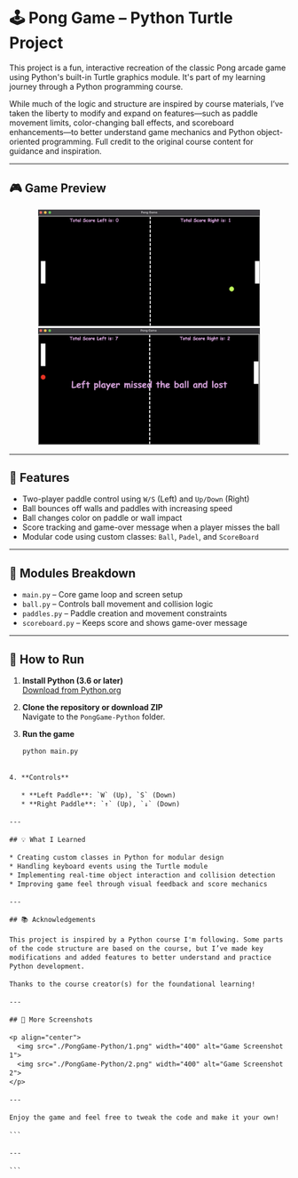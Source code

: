 # 🕹️ Pong Game – Python Turtle Project

This project is a fun, interactive recreation of the classic Pong arcade game using Python's built-in Turtle graphics module. It's part of my learning journey through a Python programming course.

While much of the logic and structure are inspired by course materials, I’ve taken the liberty to modify and expand on features—such as paddle movement limits, color-changing ball effects, and scoreboard enhancements—to better understand game mechanics and Python object-oriented programming. Full credit to the original course content for guidance and inspiration.

---

## 🎮 Game Preview

<p align="center">
  <img src="./PongGame-Python/1.png" width="400" alt="Pong Game Screenshot 1">
  <img src="./PongGame-Python/2.png" width="400" alt="Pong Game Screenshot 2">
</p>

---

## 🧠 Features

- Two-player paddle control using `W/S` (Left) and `Up/Down` (Right)
- Ball bounces off walls and paddles with increasing speed
- Ball changes color on paddle or wall impact
- Score tracking and game-over message when a player misses the ball
- Modular code using custom classes: `Ball`, `Padel`, and `ScoreBoard`

---

## 🧩 Modules Breakdown

- `main.py` – Core game loop and screen setup
- `ball.py` – Controls ball movement and collision logic
- `paddles.py` – Paddle creation and movement constraints
- `scoreboard.py` – Keeps score and shows game-over message

---

## 🚀 How to Run

1. **Install Python (3.6 or later)**  
   [Download from Python.org](https://www.python.org/downloads/)

2. **Clone the repository or download ZIP**  
   Navigate to the `PongGame-Python` folder.

3. **Run the game**
   ```bash
   python main.py
````

4. **Controls**

   * **Left Paddle**: `W` (Up), `S` (Down)
   * **Right Paddle**: `↑` (Up), `↓` (Down)

---

## 💡 What I Learned

* Creating custom classes in Python for modular design
* Handling keyboard events using the Turtle module
* Implementing real-time object interaction and collision detection
* Improving game feel through visual feedback and score mechanics

---

## 📚 Acknowledgements

This project is inspired by a Python course I'm following. Some parts of the code structure are based on the course, but I’ve made key modifications and added features to better understand and practice Python development.

Thanks to the course creator(s) for the foundational learning!

---

## 📸 More Screenshots

<p align="center">
  <img src="./PongGame-Python/1.png" width="400" alt="Game Screenshot 1">
  <img src="./PongGame-Python/2.png" width="400" alt="Game Screenshot 2">
</p>

---

Enjoy the game and feel free to tweak the code and make it your own!

```

---

```

